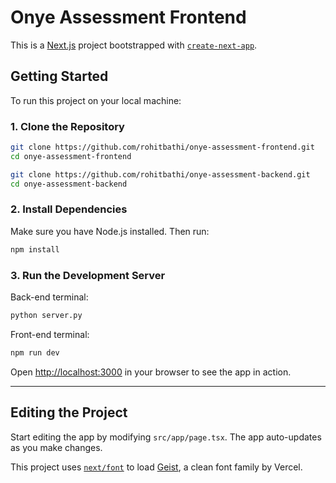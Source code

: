 # Onye Assessment Frontend

This is a [Next.js](https://nextjs.org) project bootstrapped with [`create-next-app`](https://nextjs.org/docs/app/api-reference/create-next-app).

## Getting Started

To run this project on your local machine:

### 1. Clone the Repository

```bash
git clone https://github.com/rohitbathi/onye-assessment-frontend.git
cd onye-assessment-frontend
```

```bash
git clone https://github.com/rohitbathi/onye-assessment-backend.git
cd onye-assessment-backend
```

### 2. Install Dependencies

Make sure you have Node.js installed. Then run:

```bash
npm install
```

### 3. Run the Development Server
Back-end terminal:
```bash
python server.py
```
Front-end terminal:
```bash
npm run dev
```

Open [http://localhost:3000](http://localhost:3000) in your browser to see the app in action.

---

## Editing the Project

Start editing the app by modifying `src/app/page.tsx`. The app auto-updates as you make changes.

This project uses [`next/font`](https://nextjs.org/docs/app/building-your-application/optimizing/fonts) to load [Geist](https://vercel.com/font), a clean font family by Vercel.

